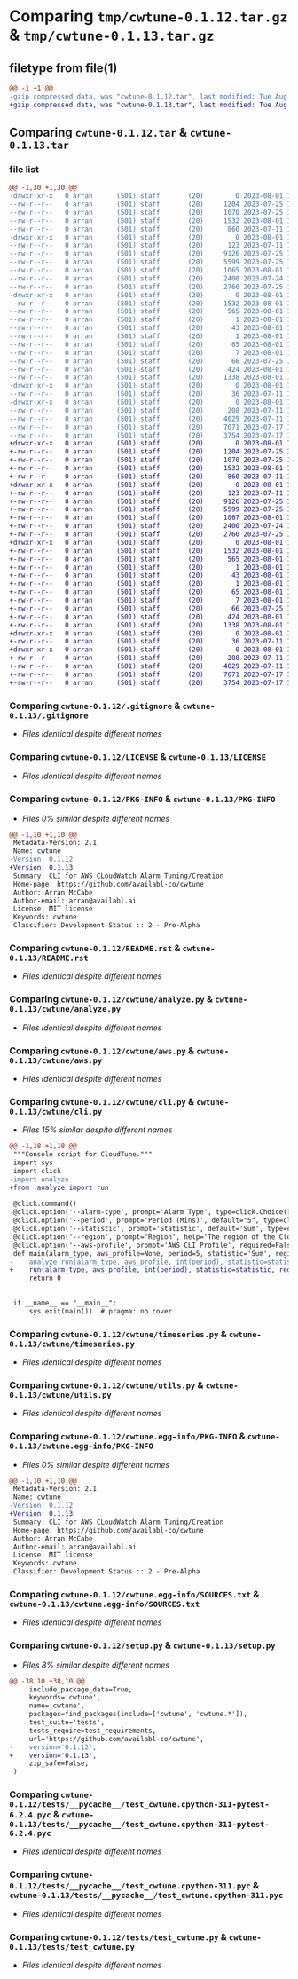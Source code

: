 # Comparing `tmp/cwtune-0.1.12.tar.gz` & `tmp/cwtune-0.1.13.tar.gz`

## filetype from file(1)

```diff
@@ -1 +1 @@
-gzip compressed data, was "cwtune-0.1.12.tar", last modified: Tue Aug  1 11:38:29 2023, max compression
+gzip compressed data, was "cwtune-0.1.13.tar", last modified: Tue Aug  1 11:43:46 2023, max compression
```

## Comparing `cwtune-0.1.12.tar` & `cwtune-0.1.13.tar`

### file list

```diff
@@ -1,30 +1,30 @@
-drwxr-xr-x   0 arran      (501) staff       (20)        0 2023-08-01 11:38:29.302383 cwtune-0.1.12/
--rw-r--r--   0 arran      (501) staff       (20)     1204 2023-07-25 11:17:40.000000 cwtune-0.1.12/.gitignore
--rw-r--r--   0 arran      (501) staff       (20)     1070 2023-07-25 11:24:31.000000 cwtune-0.1.12/LICENSE
--rw-r--r--   0 arran      (501) staff       (20)     1532 2023-08-01 11:38:29.302726 cwtune-0.1.12/PKG-INFO
--rw-r--r--   0 arran      (501) staff       (20)      860 2023-07-11 11:02:07.000000 cwtune-0.1.12/README.rst
-drwxr-xr-x   0 arran      (501) staff       (20)        0 2023-08-01 11:38:29.278648 cwtune-0.1.12/cwtune/
--rw-r--r--   0 arran      (501) staff       (20)      123 2023-07-11 11:02:07.000000 cwtune-0.1.12/cwtune/__init__.py
--rw-r--r--   0 arran      (501) staff       (20)     9126 2023-07-25 15:12:09.000000 cwtune-0.1.12/cwtune/analyze.py
--rw-r--r--   0 arran      (501) staff       (20)     5599 2023-07-25 10:25:39.000000 cwtune-0.1.12/cwtune/aws.py
--rw-r--r--   0 arran      (501) staff       (20)     1065 2023-08-01 11:37:11.000000 cwtune-0.1.12/cwtune/cli.py
--rw-r--r--   0 arran      (501) staff       (20)     2400 2023-07-24 12:37:41.000000 cwtune-0.1.12/cwtune/timeseries.py
--rw-r--r--   0 arran      (501) staff       (20)     2760 2023-07-25 12:45:29.000000 cwtune-0.1.12/cwtune/utils.py
-drwxr-xr-x   0 arran      (501) staff       (20)        0 2023-08-01 11:38:29.285986 cwtune-0.1.12/cwtune.egg-info/
--rw-r--r--   0 arran      (501) staff       (20)     1532 2023-08-01 11:38:28.000000 cwtune-0.1.12/cwtune.egg-info/PKG-INFO
--rw-r--r--   0 arran      (501) staff       (20)      565 2023-08-01 11:38:29.000000 cwtune-0.1.12/cwtune.egg-info/SOURCES.txt
--rw-r--r--   0 arran      (501) staff       (20)        1 2023-08-01 11:38:28.000000 cwtune-0.1.12/cwtune.egg-info/dependency_links.txt
--rw-r--r--   0 arran      (501) staff       (20)       43 2023-08-01 11:38:28.000000 cwtune-0.1.12/cwtune.egg-info/entry_points.txt
--rw-r--r--   0 arran      (501) staff       (20)        1 2023-08-01 11:38:28.000000 cwtune-0.1.12/cwtune.egg-info/not-zip-safe
--rw-r--r--   0 arran      (501) staff       (20)       65 2023-08-01 11:38:28.000000 cwtune-0.1.12/cwtune.egg-info/requires.txt
--rw-r--r--   0 arran      (501) staff       (20)        7 2023-08-01 11:38:28.000000 cwtune-0.1.12/cwtune.egg-info/top_level.txt
--rw-r--r--   0 arran      (501) staff       (20)       66 2023-07-25 12:31:11.000000 cwtune-0.1.12/requirements.txt
--rw-r--r--   0 arran      (501) staff       (20)      424 2023-08-01 11:38:29.305114 cwtune-0.1.12/setup.cfg
--rw-r--r--   0 arran      (501) staff       (20)     1338 2023-08-01 11:37:22.000000 cwtune-0.1.12/setup.py
-drwxr-xr-x   0 arran      (501) staff       (20)        0 2023-08-01 11:38:29.292542 cwtune-0.1.12/tests/
--rw-r--r--   0 arran      (501) staff       (20)       36 2023-07-11 11:02:07.000000 cwtune-0.1.12/tests/__init__.py
-drwxr-xr-x   0 arran      (501) staff       (20)        0 2023-08-01 11:38:29.300148 cwtune-0.1.12/tests/__pycache__/
--rw-r--r--   0 arran      (501) staff       (20)      208 2023-07-11 11:10:33.000000 cwtune-0.1.12/tests/__pycache__/__init__.cpython-311.pyc
--rw-r--r--   0 arran      (501) staff       (20)     4029 2023-07-11 11:10:33.000000 cwtune-0.1.12/tests/__pycache__/test_cwtune.cpython-311-pytest-6.2.4.pyc
--rw-r--r--   0 arran      (501) staff       (20)     7071 2023-07-17 14:03:14.000000 cwtune-0.1.12/tests/__pycache__/test_cwtune.cpython-311.pyc
--rw-r--r--   0 arran      (501) staff       (20)     3754 2023-07-17 14:03:13.000000 cwtune-0.1.12/tests/test_cwtune.py
+drwxr-xr-x   0 arran      (501) staff       (20)        0 2023-08-01 11:43:46.622956 cwtune-0.1.13/
+-rw-r--r--   0 arran      (501) staff       (20)     1204 2023-07-25 11:17:40.000000 cwtune-0.1.13/.gitignore
+-rw-r--r--   0 arran      (501) staff       (20)     1070 2023-07-25 11:24:31.000000 cwtune-0.1.13/LICENSE
+-rw-r--r--   0 arran      (501) staff       (20)     1532 2023-08-01 11:43:46.624147 cwtune-0.1.13/PKG-INFO
+-rw-r--r--   0 arran      (501) staff       (20)      860 2023-07-11 11:02:07.000000 cwtune-0.1.13/README.rst
+drwxr-xr-x   0 arran      (501) staff       (20)        0 2023-08-01 11:43:46.605327 cwtune-0.1.13/cwtune/
+-rw-r--r--   0 arran      (501) staff       (20)      123 2023-07-11 11:02:07.000000 cwtune-0.1.13/cwtune/__init__.py
+-rw-r--r--   0 arran      (501) staff       (20)     9126 2023-07-25 15:12:09.000000 cwtune-0.1.13/cwtune/analyze.py
+-rw-r--r--   0 arran      (501) staff       (20)     5599 2023-07-25 10:25:39.000000 cwtune-0.1.13/cwtune/aws.py
+-rw-r--r--   0 arran      (501) staff       (20)     1067 2023-08-01 11:42:12.000000 cwtune-0.1.13/cwtune/cli.py
+-rw-r--r--   0 arran      (501) staff       (20)     2400 2023-07-24 12:37:41.000000 cwtune-0.1.13/cwtune/timeseries.py
+-rw-r--r--   0 arran      (501) staff       (20)     2760 2023-07-25 12:45:29.000000 cwtune-0.1.13/cwtune/utils.py
+drwxr-xr-x   0 arran      (501) staff       (20)        0 2023-08-01 11:43:46.613891 cwtune-0.1.13/cwtune.egg-info/
+-rw-r--r--   0 arran      (501) staff       (20)     1532 2023-08-01 11:43:46.000000 cwtune-0.1.13/cwtune.egg-info/PKG-INFO
+-rw-r--r--   0 arran      (501) staff       (20)      565 2023-08-01 11:43:46.000000 cwtune-0.1.13/cwtune.egg-info/SOURCES.txt
+-rw-r--r--   0 arran      (501) staff       (20)        1 2023-08-01 11:43:46.000000 cwtune-0.1.13/cwtune.egg-info/dependency_links.txt
+-rw-r--r--   0 arran      (501) staff       (20)       43 2023-08-01 11:43:46.000000 cwtune-0.1.13/cwtune.egg-info/entry_points.txt
+-rw-r--r--   0 arran      (501) staff       (20)        1 2023-08-01 11:43:19.000000 cwtune-0.1.13/cwtune.egg-info/not-zip-safe
+-rw-r--r--   0 arran      (501) staff       (20)       65 2023-08-01 11:43:46.000000 cwtune-0.1.13/cwtune.egg-info/requires.txt
+-rw-r--r--   0 arran      (501) staff       (20)        7 2023-08-01 11:43:46.000000 cwtune-0.1.13/cwtune.egg-info/top_level.txt
+-rw-r--r--   0 arran      (501) staff       (20)       66 2023-07-25 12:31:11.000000 cwtune-0.1.13/requirements.txt
+-rw-r--r--   0 arran      (501) staff       (20)      424 2023-08-01 11:43:46.625424 cwtune-0.1.13/setup.cfg
+-rw-r--r--   0 arran      (501) staff       (20)     1338 2023-08-01 11:43:40.000000 cwtune-0.1.13/setup.py
+drwxr-xr-x   0 arran      (501) staff       (20)        0 2023-08-01 11:43:46.616038 cwtune-0.1.13/tests/
+-rw-r--r--   0 arran      (501) staff       (20)       36 2023-07-11 11:02:07.000000 cwtune-0.1.13/tests/__init__.py
+drwxr-xr-x   0 arran      (501) staff       (20)        0 2023-08-01 11:43:46.621904 cwtune-0.1.13/tests/__pycache__/
+-rw-r--r--   0 arran      (501) staff       (20)      208 2023-07-11 11:10:33.000000 cwtune-0.1.13/tests/__pycache__/__init__.cpython-311.pyc
+-rw-r--r--   0 arran      (501) staff       (20)     4029 2023-07-11 11:10:33.000000 cwtune-0.1.13/tests/__pycache__/test_cwtune.cpython-311-pytest-6.2.4.pyc
+-rw-r--r--   0 arran      (501) staff       (20)     7071 2023-07-17 14:03:14.000000 cwtune-0.1.13/tests/__pycache__/test_cwtune.cpython-311.pyc
+-rw-r--r--   0 arran      (501) staff       (20)     3754 2023-07-17 14:03:13.000000 cwtune-0.1.13/tests/test_cwtune.py
```

### Comparing `cwtune-0.1.12/.gitignore` & `cwtune-0.1.13/.gitignore`

 * *Files identical despite different names*

### Comparing `cwtune-0.1.12/LICENSE` & `cwtune-0.1.13/LICENSE`

 * *Files identical despite different names*

### Comparing `cwtune-0.1.12/PKG-INFO` & `cwtune-0.1.13/PKG-INFO`

 * *Files 0% similar despite different names*

```diff
@@ -1,10 +1,10 @@
 Metadata-Version: 2.1
 Name: cwtune
-Version: 0.1.12
+Version: 0.1.13
 Summary: CLI for AWS CLoudWatch Alarm Tuning/Creation
 Home-page: https://github.com/availabl-co/cwtune
 Author: Arran McCabe
 Author-email: arran@availabl.ai
 License: MIT license
 Keywords: cwtune
 Classifier: Development Status :: 2 - Pre-Alpha
```

### Comparing `cwtune-0.1.12/README.rst` & `cwtune-0.1.13/README.rst`

 * *Files identical despite different names*

### Comparing `cwtune-0.1.12/cwtune/analyze.py` & `cwtune-0.1.13/cwtune/analyze.py`

 * *Files identical despite different names*

### Comparing `cwtune-0.1.12/cwtune/aws.py` & `cwtune-0.1.13/cwtune/aws.py`

 * *Files identical despite different names*

### Comparing `cwtune-0.1.12/cwtune/cli.py` & `cwtune-0.1.13/cwtune/cli.py`

 * *Files 15% similar despite different names*

```diff
@@ -1,18 +1,18 @@
 """Console script for CloudTune."""
 import sys
 import click
-import analyze
+from .analyze import run
 
 @click.command()
 @click.option('--alarm-type', prompt='Alarm Type', type=click.Choice(['gt', 'lt']), help='The type of alarm, greater than (gt) or less than (lt).')
 @click.option('--period', prompt='Period (Mins)', default="5", type=click.Choice(["1", "5", "60"]), help='The period of the CloudWatch metric in minutes.')
 @click.option('--statistic', prompt='Statistic', default='Sum', type=click.Choice(['Sum', 'Average', 'Min', 'Max']), help='The statistic of the CloudWatch metric.')
 @click.option('--region', prompt='Region', help='The region of the CloudWatch metric.')
 @click.option('--aws-profile', prompt='AWS CLI Profile', required=False, help='(Optional) The profile configured in AWS CLI to use for making API calls.')
 def main(alarm_type, aws_profile=None, period=5, statistic='Sum', region='us-east-1'):
-    analyze.run(alarm_type, aws_profile, int(period), statistic=statistic, region=region)
+    run(alarm_type, aws_profile, int(period), statistic=statistic, region=region)
     return 0
 
 
 if __name__ == "__main__":
     sys.exit(main())  # pragma: no cover
```

### Comparing `cwtune-0.1.12/cwtune/timeseries.py` & `cwtune-0.1.13/cwtune/timeseries.py`

 * *Files identical despite different names*

### Comparing `cwtune-0.1.12/cwtune/utils.py` & `cwtune-0.1.13/cwtune/utils.py`

 * *Files identical despite different names*

### Comparing `cwtune-0.1.12/cwtune.egg-info/PKG-INFO` & `cwtune-0.1.13/cwtune.egg-info/PKG-INFO`

 * *Files 0% similar despite different names*

```diff
@@ -1,10 +1,10 @@
 Metadata-Version: 2.1
 Name: cwtune
-Version: 0.1.12
+Version: 0.1.13
 Summary: CLI for AWS CLoudWatch Alarm Tuning/Creation
 Home-page: https://github.com/availabl-co/cwtune
 Author: Arran McCabe
 Author-email: arran@availabl.ai
 License: MIT license
 Keywords: cwtune
 Classifier: Development Status :: 2 - Pre-Alpha
```

### Comparing `cwtune-0.1.12/cwtune.egg-info/SOURCES.txt` & `cwtune-0.1.13/cwtune.egg-info/SOURCES.txt`

 * *Files identical despite different names*

### Comparing `cwtune-0.1.12/setup.py` & `cwtune-0.1.13/setup.py`

 * *Files 8% similar despite different names*

```diff
@@ -38,10 +38,10 @@
     include_package_data=True,
     keywords='cwtune',
     name='cwtune',
     packages=find_packages(include=['cwtune', 'cwtune.*']),
     test_suite='tests',
     tests_require=test_requirements,
     url='https://github.com/availabl-co/cwtune',
-    version='0.1.12',
+    version='0.1.13',
     zip_safe=False,
 )
```

### Comparing `cwtune-0.1.12/tests/__pycache__/test_cwtune.cpython-311-pytest-6.2.4.pyc` & `cwtune-0.1.13/tests/__pycache__/test_cwtune.cpython-311-pytest-6.2.4.pyc`

 * *Files identical despite different names*

### Comparing `cwtune-0.1.12/tests/__pycache__/test_cwtune.cpython-311.pyc` & `cwtune-0.1.13/tests/__pycache__/test_cwtune.cpython-311.pyc`

 * *Files identical despite different names*

### Comparing `cwtune-0.1.12/tests/test_cwtune.py` & `cwtune-0.1.13/tests/test_cwtune.py`

 * *Files identical despite different names*

